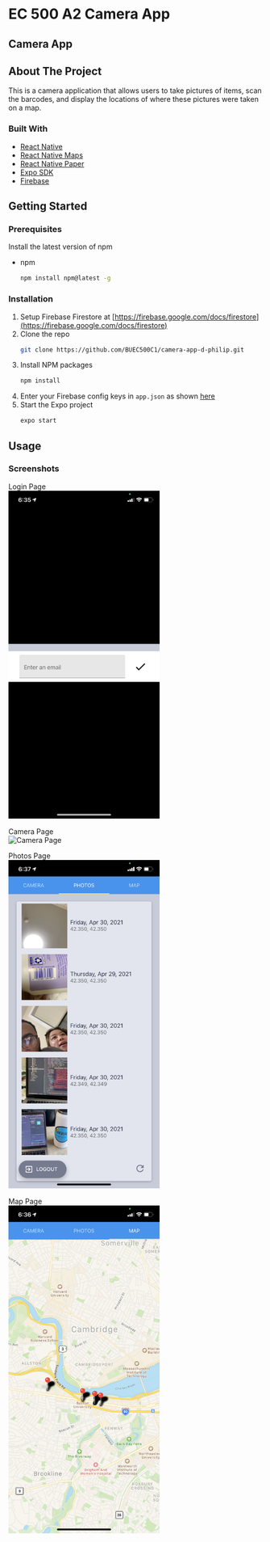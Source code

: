 # EC 500 A2 Camera App
## Camera App

<!-- ABOUT THE PROJECT -->
## About The Project
This is a camera application that allows users to take pictures of items, scan the barcodes, and display the locations of where these pictures were taken on a map.

### Built With
* [React Native](https://reactnative.dev/)
* [React Native Maps](https://github.com/react-native-maps/react-native-maps)
* [React Native Paper](https://callstack.github.io/react-native-paper/index.html)
* [Expo SDK](https://docs.expo.io/versions/latest/)
* [Firebase](https://firebase.google.com)

<!-- GETTING STARTED -->
## Getting Started

### Prerequisites

Install the latest version of npm
* npm
  ```sh
  npm install npm@latest -g
  ```

### Installation

1. Setup Firebase Firestore at [https://firebase.google.com/docs/firestore](https://firebase.google.com/docs/firestore)
2. Clone the repo
   ```sh
   git clone https://github.com/BUEC500C1/camera-app-d-philip.git
   ```
3. Install NPM packages
   ```sh
   npm install
   ```
4. Enter your Firebase config keys in `app.json` as shown [here](https://docs.expo.io/guides/setup-native-firebase/)
5. Start the Expo project
   ```sh
   expo start
   ```




## Usage
### Screenshots
Login Page  
<img src="CameraApp/docs/screenshots/login.png" alt="Login Page" width="300"/>

Camera Page  
<img src="CameraApp/docs/screenshots/camera.png" alt="Camera Page" width="300"/>

Photos Page  
<img src="CameraApp/docs/screenshots/photos.png" alt="Photos Page" width="300"/>

Map Page  
<img src="CameraApp/docs/screenshots/map.png" alt="Map Page" width="300"/>
